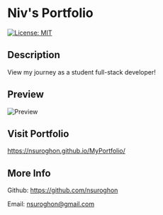 # Niv's Portfolio

[![License: MIT](https://img.shields.io/badge/License-MIT-yellow.svg)](https://opensource.org/licenses/MIT)

## Description
View my journey as a student full-stack developer!

## Preview

![Preview](https://github.com/nsuroghon/MyPortfolio/blob/master/assets/img/preview.png "Screenshot")

## Visit Portfolio

https://nsuroghon.github.io/MyPortfolio/

## More Info
Github: https://github.com/nsuroghon

Email: nsuroghon@gmail.com
    
